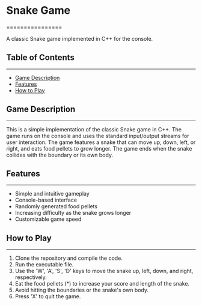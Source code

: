 # Snake Game
================

A classic Snake game implemented in C++ for the console.

## Table of Contents
-----------------

* [Game Description](#game-description)
* [Features](#features)
* [How to Play](#how-to-play)

## Game Description
-------------------

This is a simple implementation of the classic Snake game in C++. The game runs on the console and uses the standard input/output streams for user interaction. The game features a snake that can move up, down, left, or right, and eats food pellets to grow longer. The game ends when the snake collides with the boundary or its own body.

## Features
------------

* Simple and intuitive gameplay
* Console-based interface
* Randomly generated food pellets
* Increasing difficulty as the snake grows longer
* Customizable game speed

## How to Play
--------------

1. Clone the repository and compile the code.
2. Run the executable file.
3. Use the 'W', 'A', 'S', 'D' keys to move the snake up, left, down, and right, respectively.
4. Eat the food pellets (*) to increase your score and length of the snake.
5. Avoid hitting the boundaries or the snake's own body.
6. Press 'X' to quit the game.
